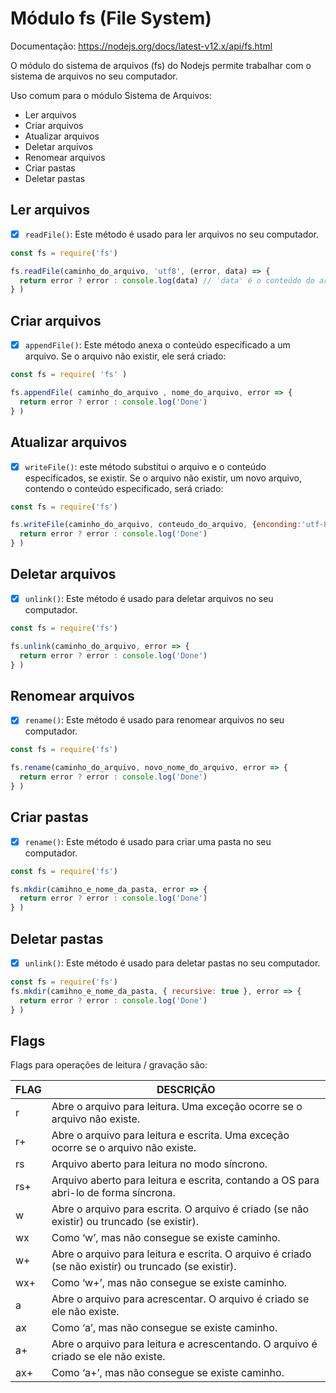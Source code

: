 # Módulo fs (File System)

Documentação: https://nodejs.org/docs/latest-v12.x/api/fs.html

O módulo do sistema de arquivos (fs) do Nodejs permite trabalhar com o sistema de arquivos no seu computador.

Uso comum para o módulo Sistema de Arquivos:

* Ler arquivos
* Criar arquivos
* Atualizar arquivos
* Deletar arquivos
* Renomear arquivos
* Criar pastas
* Deletar pastas

## Ler arquivos

* [X] `readFile()`: Este método é usado para ler arquivos no seu computador.

```js
const fs = require('fs')

fs.readFile(caminho_do_arquivo, 'utf8', (error, data) => {
  return error ? error : console.log(data) // 'data' é o conteúdo do arquivo
} )
```

## Criar arquivos

* [X] `appendFile()`: Este método anexa o conteúdo especificado a um arquivo. Se o arquivo não existir, ele será criado:

```js
const fs = require( 'fs' )

fs.appendFile( caminho_do_arquivo , nome_do_arquivo, error => {
  return error ? error : console.log('Done')
} )
```

## Atualizar arquivos

* [X] `writeFile()`: este método substitui o arquivo e o conteúdo especificados, se existir. Se o arquivo não existir, um novo arquivo, contendo o conteúdo especificado, será criado:

```js
const fs = require('fs')

fs.writeFile(caminho_do_arquivo, conteudo_do_arquivo, {enconding:'utf-8', flag:'flag'} , error => {
  return error ? error : console.log('Done')
} )
```

## Deletar arquivos

* [X] `unlink()`: Este método é usado para deletar arquivos no seu computador.

```js
const fs = require('fs')

fs.unlink(caminho_do_arquivo, error => {
  return error ? error : console.log('Done')
} )
```

## Renomear arquivos

* [X] `rename()`: Este método é usado para renomear arquivos no seu computador.

```js
const fs = require('fs')

fs.rename(caminho_do_arquivo, novo_nome_do_arquivo, error => {
  return error ? error : console.log('Done')
} )
```

## Criar pastas

* [X] `rename()`: Este método é usado para criar uma pasta no seu computador.

```js
const fs = require('fs')

fs.mkdir(camihno_e_nome_da_pasta, error => {
  return error ? error : console.log('Done')
} )
```

## Deletar pastas

* [X] `unlink()`: Este método é usado para deletar pastas no seu computador.

```js
const fs = require('fs')
fs.mkdir(camihno_e_nome_da_pasta, { recursive: true }, error => {
  return error ? error : console.log('Done')
} )
```

## Flags

Flags para operações de leitura / gravação são:

FLAG  | DESCRIÇÃO
------|---------
r     | Abre o arquivo para leitura. Uma exceção ocorre se o arquivo não existe.
r+    | Abre o arquivo para leitura e escrita. Uma exceção ocorre se o arquivo não existe.
rs    | Arquivo aberto para leitura no modo síncrono.
rs+   | Arquivo aberto para leitura e escrita, contando a OS para abri-lo de forma síncrona.
w     | Abre o arquivo para escrita. O arquivo é criado (se não existir) ou truncado (se existir).
wx    | Como ‘w’, mas não consegue se existe caminho.
w+    | Abre o arquivo para leitura e escrita. O arquivo é criado (se não existir) ou truncado (se existir).
wx+   | Como ‘w+’, mas não consegue se existe caminho.
a     | Abre o arquivo para acrescentar. O arquivo é criado se ele não existe.
ax    | Como ‘a’, mas não consegue se existe caminho.
a+    | Abre o arquivo para leitura e acrescentando. O arquivo é criado se ele não existe.
ax+   | Como ‘a+’, mas não consegue se existe caminho.